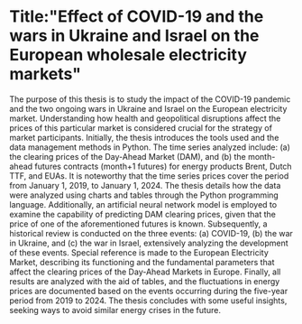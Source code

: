 # Title:"Effect of COVID-19 and the wars in Ukraine and Israel on the European wholesale electricity markets"

The purpose of this thesis is to study the impact of the COVID-19 pandemic and the two ongoing wars in Ukraine and Israel on the European electricity market. Understanding how health and geopolitical disruptions affect the prices of this particular market is considered crucial for the strategy of market participants.
Initially, the thesis introduces the tools used and the data management methods in Python. The time series analyzed include: (a) the clearing prices of the Day-Ahead Market (DAM), and (b) the month-ahead futures contracts (month+1 futures) for energy products Brent, Dutch TTF, and EUAs. It is noteworthy that the time series prices cover the period from January 1, 2019, to January 1, 2024. The thesis details how the data were analyzed using charts and tables through the Python programming language.
Additionally, an artificial neural network model is employed to examine the capability of predicting DAM clearing prices, given that the price of one of the aforementioned futures is known. Subsequently, a historical review is conducted on the three events: (a) COVID-19, (b) the war in Ukraine, and (c) the war in Israel, extensively analyzing the development of these events. Special reference is made to the European Electricity Market, describing its functioning and the fundamental parameters that affect the clearing prices of the Day-Ahead Markets in Europe.
Finally, all results are analyzed with the aid of tables, and the fluctuations in energy prices are documented based on the events occurring during the five-year period from 2019 to 2024. The thesis concludes with some useful insights, seeking ways to avoid similar energy crises in the future.
